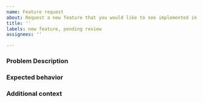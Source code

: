 ```yaml
---
name: Feature request
about: Request a new feature that you would like to see implemented in RDT
title: ''
labels: new feature, pending review
assignees: ''

---
```


### Problem Description

<!--Replace this with a description of the problem that you think RDT should be able
to solve and is not solving already-->

### Expected behavior

<!--Replace this a clear and concise description of what you would expect RDT with regards
with the described problem. If possible, explain how you would like to interact with RDT
and what the outcome of this interaction would be.-->

### Additional context

<!--Please provide any additional context that may be relevant to the issue here. If none,
please remove this section.-->
